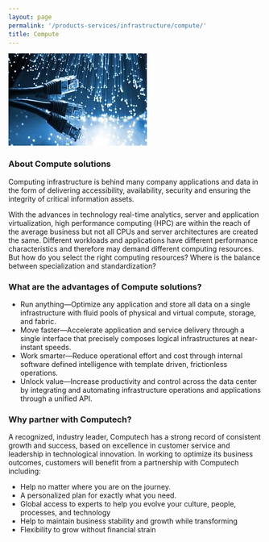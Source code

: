 ```yaml
---
layout: page
permalink: '/products-services/infrastructure/compute/'
title: Compute
---
```


<img src = '/assets/images/compute.jpg'>  
  
### About Compute solutions

Computing infrastructure is behind many company applications and data in the form of delivering accessibility, availability, security and ensuring the integrity of critical information assets.

With the advances in technology real-time analytics, server and application virtualization, high performance computing (HPC) are within the reach of the average business but not all CPUs and server architectures are created the same. Different workloads and applications have different performance characteristics and therefore may demand different computing resources. But how do you select the right computing resources? Where is the balance between specialization and standardization?

### What are the advantages of Compute solutions?

* Run anything—Optimize any application and store all data on a single infrastructure with fluid pools of physical and virtual compute, storage, and fabric.
* Move faster—Accelerate application and service delivery through a single  interface that precisely composes logical infrastructures at near-instant speeds.
* Work smarter—Reduce operational effort and cost through internal software defined intelligence with template driven, frictionless operations.
* Unlock value—Increase productivity and control across the data center by integrating and automating infrastructure operations and applications through a unified API.

### Why partner with Computech?

A recognized, industry leader, Computech has a strong record of consistent growth and success, based on excellence in customer service and leadership in technological innovation. In working to optimize its business outcomes, customers will benefit from a partnership with Computech including:

* Help no matter where you are on the journey.
* A personalized plan for exactly what you need.
* Global access to experts to help you evolve your culture, people, processes, and technology
* Help to maintain business stability and growth while transforming
* Flexibility to grow without financial strain